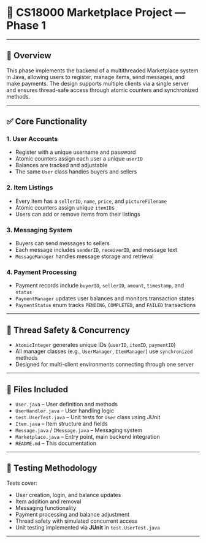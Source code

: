 # 💼 CS18000 Marketplace Project — Phase 1

---

## 📌 Overview

This phase implements the backend of a multithreaded Marketplace system in Java, allowing users to register, manage items, send messages, and make payments. The design supports multiple clients via a single server and ensures thread-safe access through atomic counters and synchronized methods.

---

## ✅ Core Functionality

### 1. User Accounts
- Register with a unique username and password  
- Atomic counters assign each user a unique `userID`  
- Balances are tracked and adjustable  
- The same `User` class handles buyers and sellers  

### 2. Item Listings
- Every item has a `sellerID`, `name`, `price`, and `pictureFilename`  
- Atomic counters assign unique `itemID`s  
- Users can add or remove items from their listings  

### 3. Messaging System
- Buyers can send messages to sellers  
- Each message includes `senderID`, `receiverID`, and message text  
- `MessageManager` handles message storage and retrieval  

### 4. Payment Processing
- Payment records include `buyerID`, `sellerID`, `amount`, `timestamp`, and `status`  
- `PaymentManager` updates user balances and monitors transaction states  
- `PaymentStatus` enum tracks `PENDING`, `COMPLETED`, and `FAILED` transactions  

---

## 🧵 Thread Safety & Concurrency

- `AtomicInteger` generates unique IDs (`userID`, `itemID`, `paymentID`)  
- All manager classes (e.g., `UserManager`, `ItemManager`) use `synchronized` methods  
- Designed for multi-client environments connecting through one server  

---

## 📁 Files Included

- `User.java` – User definition and methods  
- `UserHandler.java` – User handling logic  
- `test.UserTest.java` – Unit tests for `User` class using JUnit  
- `Item.java` – Item structure and fields  
- `Message.java` / `IMessage.java` – Messaging system  
- `Marketplace.java` – Entry point, main backend integration  
- `README.md` – This documentation  

---

## 🧪 Testing Methodology

Tests cover:
- User creation, login, and balance updates  
- Item addition and removal  
- Messaging functionality  
- Payment processing and balance adjustment  
- Thread safety with simulated concurrent access  
- Unit testing implemented via **JUnit** in `test.UserTest.java`  

---

